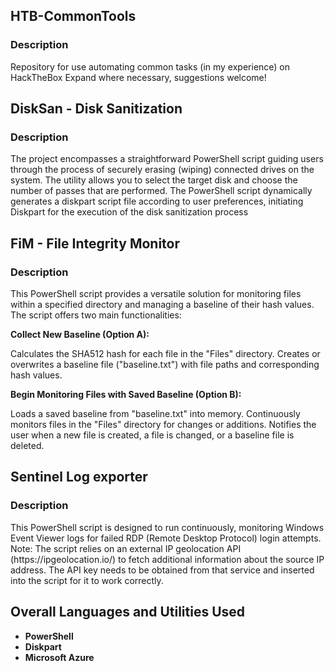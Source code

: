 <h2>HTB-CommonTools</h2>

<h3>Description</h3>
Repository for use automating common tasks (in my experience) on HackTheBox Expand where necessary, suggestions welcome! </br>

<h2>DiskSan - Disk Sanitization</h2>

<h3>Description</h3>
The project encompasses a straightforward PowerShell script guiding users through the process of securely erasing (wiping) connected drives on the system. The utility allows you to select the target disk and choose the number of passes that are performed. The PowerShell script dynamically generates a diskpart script file according to user preferences, initiating Diskpart for the execution of the disk sanitization process </br>

<h2>FiM - File Integrity Monitor</h2>

<h3>Description</h3>
This PowerShell script provides a versatile solution for monitoring files within a specified directory and managing a baseline of their hash values. The script offers two main functionalities:</br>

<b>Collect New Baseline (Option A):</b>

Calculates the SHA512 hash for each file in the "Files" directory.
Creates or overwrites a baseline file ("baseline.txt") with file paths and corresponding hash values.

<b>Begin Monitoring Files with Saved Baseline (Option B):</b>

Loads a saved baseline from "baseline.txt" into memory.
Continuously monitors files in the "Files" directory for changes or additions.
Notifies the user when a new file is created, a file is changed, or a baseline file is deleted.

<h2>Sentinel Log exporter</h2>

<h3>Description</h3>
This PowerShell script is designed to run continuously, monitoring Windows Event Viewer logs for failed RDP (Remote Desktop Protocol) login attempts. Note: The script relies on an external IP geolocation API (https://ipgeolocation.io/) to fetch additional information about the source IP address. The API key needs to be obtained from that service and inserted into the script for it to work correctly. </br>

<h2>Overall Languages and Utilities Used</h2>

- <b>PowerShell</b> 
- <b>Diskpart</b>
- <b>Microsoft Azure</b>
